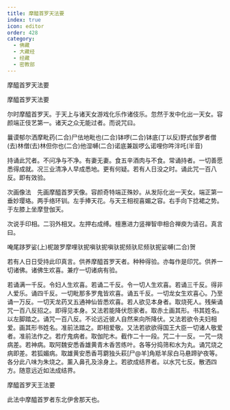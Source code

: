 ```yaml
---
title: 摩醯首罗天法要
index: true
icon: editor
order: 428
category:
  - 佛藏
  - 大藏经
  - 经藏
  - 密教部
---
```


  摩醯首罗天法要  

摩醯首罗天法要  

尔时摩醯首罗天。于天上与诸天女游戏化乐作诸伎乐。忽然于发中化出一天女。容颜端正伎艺第一。诸天之众无能过者。而说咒曰。  

曩谟郁尔洒摩毗药(二合)尸佉地毗也(二合)钵啰(二合)钵底(丁以反)野式伽罗者僧(去)林僧(去)林但你也(二合)他湿嚩(二合)诺底兼跋啰么诺哩你吽泮吒(半音)  

持诵此咒者。不问净与不净。有妻无妻。食五辛酒肉与不食。常诵持者。一切善愿悉得成就。况三业清净人早成悉地。更有何疑。若有人日没之时。诵此咒一百八反。即有效验。  

次画像法　先画摩醯首罗天像。容颜奇特端正殊妙。从发际化出一天女。端正第一垂妙璎珞。两手络环钏。左手捧天花。与天王相视喜媚之容。右手向下捻裙之势。于左膝上坐摩登伽天。  

次说手印相。二羽外相叉。左押右成缚。檀惠进力竖禅智申相合禅庾为请召。真言曰。  

唵尾跢罗娑(上)柅跛罗摩哩驮抳嗔驮抳嗔驮抳频驮尼频驮抳娑嚩(二合)贺  

若有人日日受持此印真言。供养摩醯首罗天者。种种得验。亦每作是印咒。供养一切诸佛。诸佛生欢喜。兼疗一切诸病有验。  

若诵满一千反。令妇人生欢喜。若诵二千反。令一切人生欢喜。若诵三千反。得非人爱乐。诵四千反。一切毗那多罗鬼皆欢喜。诵五千反。一切龙女生欢喜心。乃至诵一万反。一切天龙药叉五通神仙皆悉欢喜。若人欲见本身者。取烧死人。残柴诵咒一百八反招之。即得见本身。又法若能降伏怨家者。取赤土画其形。书其姓名。以左脚踏之。诵咒一百八反。不论远近彼人自然来向所降伏。又法若欲令夫妇相爱。画其形书姓名。准前法踏之。即相爱敬。又法若欲欲得国王大臣一切诸人敬爱者。准前法作之。若疗鬼病者。取伽陀木。截作二十一段。咒二十一反。一咒一烧病差。若神病。取阿魏安悉香雄黄青木香苦练叶。各等分捣筛和水为丸。诵咒烧之病即差。若狐媚病。取雄黄安悉香芎藭独头萩[尸@羊]角羝羊尿白马悬蹄驴夜等。各分此八味为朱烧之。薰入鼻孔及涂身上。若欲成结界者。以水咒七反。散洒四方。随意远近如法成结界。  

摩醯首罗天王法要  

此法中摩醯首罗者东北伊舍那天也。  
